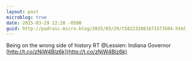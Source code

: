 ```yaml
---
layout: post
microblog: true
date: 2015-03-29 12:28 -0500
guid: http://padraic.micro.blog/2015/03/29/t582232881671573504.html
---
```

Being on the wrong side of history RT @Lessien:  Indiana Governor 
[http://t.co/zNjW4Blz6k](http://t.co/zNjW4Blz6k)
